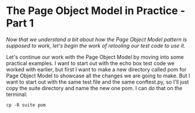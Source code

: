 # The Page Object Model in Practice - Part 1

*Now that we understand a bit about how the Page Object Model pattern is supposed to work, let's begin the work of retooling our test code to use it.*

Let's continue our work with the Page Object Model by moving into some practical examples. I want to start out with the echo box test code we worked with earlier, but first I want to make a new directory called pom for Page Object Model to showcase all the changes we are going to make. But I want to start out with the same test file and the same conftest.py, so I'll just copy the suite directory and name the new one pom. I can do that on the terminal:

    cp -R suite pom





